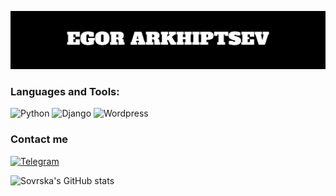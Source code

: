 [![Header](https://github.com/EG0RIAN/EG0RIAN/blob/main/assets/header.png)](https://arkhiptsev.com/)
### Languages and Tools:
![Python](https://img.shields.io/badge/Python-000000?style=for-the-badge&logo=Python)
![Django](https://img.shields.io/badge/Django-000000?style=for-the-badge&logo=Django)
![Wordpress](https://img.shields.io/badge/Wordpress-000000?style=for-the-badge&logo=wordpress)


### Contact me
[![Telegram](https://img.shields.io/badge/Telegram-000000?style=for-the-badge&logo=telegram)](https://t.me/eg0rian)

![Sovrska's GitHub stats](https://github-readme-stats.vercel.app/api?username=Sovrskashow_icons=true&title_color=000000)
